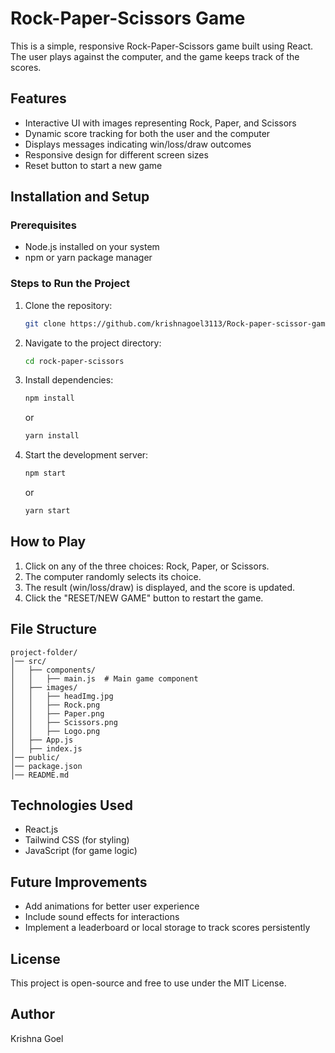 # Rock-Paper-Scissors Game

This is a simple, responsive Rock-Paper-Scissors game built using React. The user plays against the computer, and the game keeps track of the scores.

## Features
- Interactive UI with images representing Rock, Paper, and Scissors
- Dynamic score tracking for both the user and the computer
- Displays messages indicating win/loss/draw outcomes
- Responsive design for different screen sizes
- Reset button to start a new game

## Installation and Setup

### Prerequisites
- Node.js installed on your system
- npm or yarn package manager

### Steps to Run the Project
1. Clone the repository:
   ```sh
   git clone https://github.com/krishnagoel3113/Rock-paper-scissor-game.git
   ```
2. Navigate to the project directory:
   ```sh
   cd rock-paper-scissors
   ```
3. Install dependencies:
   ```sh
   npm install
   ```
   or
   ```sh
   yarn install
   ```
4. Start the development server:
   ```sh
   npm start
   ```
   or
   ```sh
   yarn start
   ```

## How to Play
1. Click on any of the three choices: Rock, Paper, or Scissors.
2. The computer randomly selects its choice.
3. The result (win/loss/draw) is displayed, and the score is updated.
4. Click the "RESET/NEW GAME" button to restart the game.

## File Structure
```
project-folder/
│── src/
│   ├── components/
│   │   ├── main.js  # Main game component
│   ├── images/
│   │   ├── headImg.jpg
│   │   ├── Rock.png
│   │   ├── Paper.png
│   │   ├── Scissors.png
│   │   ├── Logo.png
│   ├── App.js
│   ├── index.js
│── public/
│── package.json
│── README.md
```

## Technologies Used
- React.js
- Tailwind CSS (for styling)
- JavaScript (for game logic)

## Future Improvements
- Add animations for better user experience
- Include sound effects for interactions
- Implement a leaderboard or local storage to track scores persistently

## License
This project is open-source and free to use under the MIT License.

## Author
Krishna Goel

